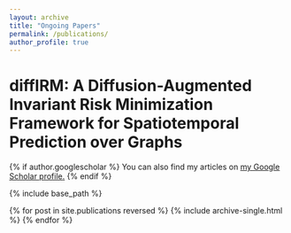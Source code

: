 ```yaml
---
layout: archive
title: "Ongoing Papers"
permalink: /publications/
author_profile: true
---
```


diffIRM: A Diffusion-Augmented Invariant Risk Minimization Framework for Spatiotemporal Prediction over Graphs
====

{% if author.googlescholar %}
  You can also find my articles on <u><a href="{{author.googlescholar}}">my Google Scholar profile</a>.</u>
{% endif %}

{% include base_path %}

{% for post in site.publications reversed %}
  {% include archive-single.html %}
{% endfor %}
